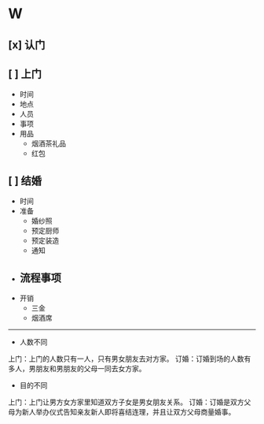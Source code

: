 # W

## [x] 认门

## [ ] 上门

- 时间
- 地点
- 人员
- 事项
- 用品
  - 烟酒茶礼品
  - 红包

## [ ] 结婚

- 时间
- 准备
  - 婚纱照
  - 预定厨师
  - 预定装造
  - 通知
- 流程事项
  -
- 开销
  - 三金
  - 烟酒席
























---

- 人数不同

上门：上门的人数只有一人，只有男女朋友去对方家。
订婚：订婚到场的人数有多人，男朋友和男朋友的父母一同去女方家。

- 目的不同

上门：上门让男方女方家里知道双方子女是男女朋友关系。
订婚：订婚是双方父母为新人举办仪式告知亲友新人即将喜结连理，并且让双方父母商量婚事。
